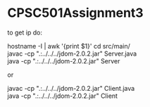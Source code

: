 # CPSC501Assignment3

to get ip do:

hostname -I | awk '{print $1}'
cd src/main/<br>
javac -cp ".:../../../jdom-2.0.2.jar" Server.java<br>
java -cp ".:../../../jdom-2.0.2.jar" Server

or 

javac -cp ".:../../../jdom-2.0.2.jar" Client.java<br>
java -cp ".:../../../jdom-2.0.2.jar" Client
